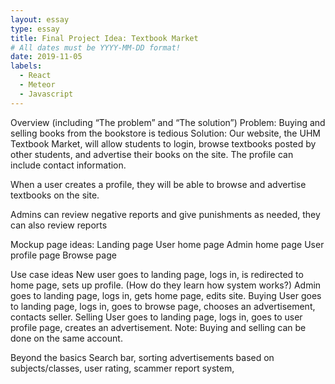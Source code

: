 ```yaml
---
layout: essay
type: essay
title: Final Project Idea: Textbook Market
# All dates must be YYYY-MM-DD format!
date: 2019-11-05
labels:
  - React
  - Meteor
  - Javascript
---
```

Overview (including “The problem” and “The solution”)
Problem: Buying and selling books from the bookstore is tedious
Solution: Our website, the UHM Textbook Market, will allow students to login, browse textbooks posted by other students, and
advertise their books on the site. The profile can include contact information.

When a user creates a profile, they will be able to browse and advertise textbooks on the site. 

Admins can review negative reports and give punishments as needed, they can also review reports 

Mockup page ideas:
  Landing page
  User home page
  Admin home page
  User profile page
  Browse page

Use case ideas
New user goes to landing page, logs in, is redirected to home page, sets up profile. (How do they learn how system works?)
Admin goes to landing page, logs in, gets home page, edits site.
Buying User goes to landing page, logs in, goes to browse page, chooses an advertisement, contacts seller.
Selling User goes to landing page, logs in, goes to user profile page, creates an advertisement.
  Note: Buying and selling can be done on the same account.
  
Beyond the basics
  Search bar, sorting advertisements based on subjects/classes, user rating, scammer report system,
